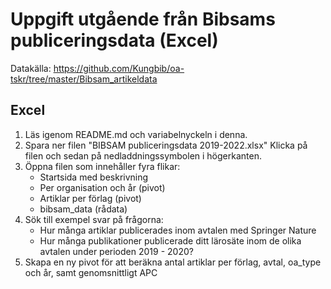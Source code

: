 # Uppgift utgående från Bibsams publiceringsdata (Excel)


Datakälla: https://github.com/Kungbib/oa-tskr/tree/master/Bibsam_artikeldata

## Excel

1. Läs igenom README.md och variabelnyckeln i denna.
2. Spara ner filen "BIBSAM publiceringsdata 2019-2022.xlsx"
    Klicka på filen och sedan på nedladdningssymbolen i högerkanten.
3. Öppna filen som innehåller fyra flikar: 
    - Startsida med beskrivning
    - Per organisation och år (pivot)
    - Artiklar per förlag (pivot)
    - bibsam_data (rådata)
4. Sök till exempel svar på frågorna:
    - Hur många artiklar publicerades inom avtalen med Springer Nature 
    - Hur många publikationer publicerade ditt lärosäte inom de olika avtalen under perioden 2019 - 2020?
5. Skapa en ny pivot för att beräkna antal artiklar per förlag, avtal, oa_type och år, samt genomsnittligt APC 
